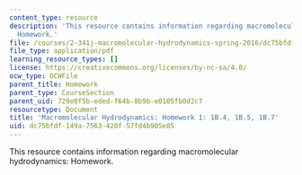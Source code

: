 ```yaml
---
content_type: resource
description: 'This resource contains information regarding macromolecular hydrodynamics:
  Homework.'
file: /courses/2-341j-macromolecular-hydrodynamics-spring-2016/dc75bfdf149a7563420f57fd4b905e85_MIT2_341JS16_Hw1_Soln.pdf
file_type: application/pdf
learning_resource_types: []
license: https://creativecommons.org/licenses/by-nc-sa/4.0/
ocw_type: OCWFile
parent_title: Homework
parent_type: CourseSection
parent_uid: 729e0f5b-eded-f64b-8b9b-e0105fb0d2c7
resourcetype: Document
title: 'Macromolecular Hydrodynamics: Homework 1: 1B.4, 1B.5, 1B.7'
uid: dc75bfdf-149a-7563-420f-57fd4b905e85
---
```

This resource contains information regarding macromolecular hydrodynamics: Homework.